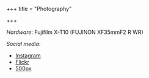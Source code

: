 +++
title = "Photography"

+++

*Hardware*: Fujifilm X-T10 (FUJINON XF35mmF2 R WR)

*Social media*:
- [Instagram](https://www.instagram.com/toxinu_/)
- [Flickr](https://www.flickr.com/photos/183598867@N07/)
- [500px](https://500px.com/toxinu)
